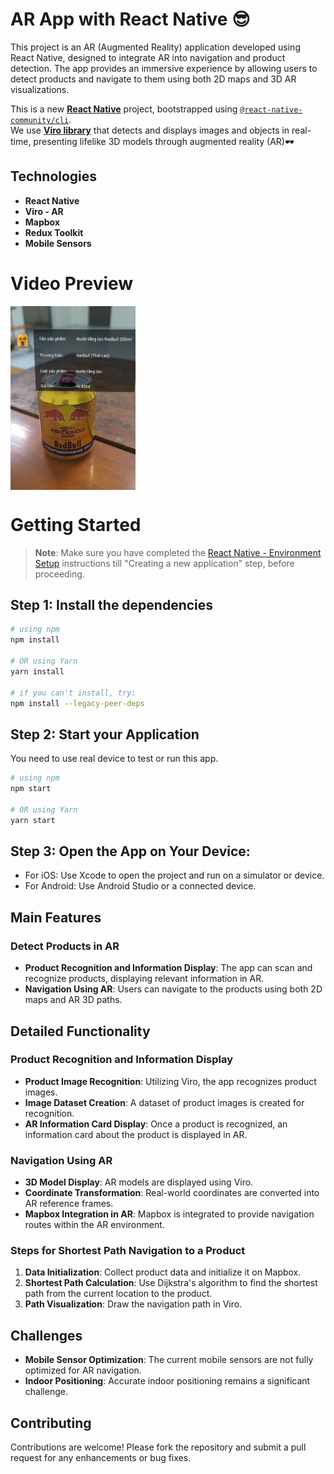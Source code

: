 # AR App with React Native 😎

This project is an AR (Augmented Reality) application developed using React Native, designed to integrate AR into navigation and product detection. The app provides an immersive experience by allowing users to detect products and navigate to them using both 2D maps and 3D AR visualizations.

This is a new [**React Native**](https://reactnative.dev) project, bootstrapped using [`@react-native-community/cli`](https://github.com/react-native-community/cli).\
We use [**Viro library**](https://github.com/viromedia/viro) that detects and displays images and objects in real-time, presenting lifelike 3D models through augmented reality (AR)🕶️

## Technologies

- **React Native**
- **Viro - AR**
- **Mapbox**
- **Redux Toolkit**
- **Mobile Sensors**

# Video Preview

<!-- <img align="center" width="200" alt="UIApp" src="./assets/videos/detect_object.gif">
<img align="center" width="200" alt="direction" src="./assets/videos/direction.gif"> -->
<img align="center" width="200" alt="card" src="./assets/images/mocks/bohuc_card.jpg">

# Getting Started

> **Note**: Make sure you have completed the [React Native - Environment Setup](https://reactnative.dev/docs/environment-setup) instructions till "Creating a new application" step, before proceeding.

## Step 1: Install the dependencies

```bash
# using npm
npm install

# OR using Yarn
yarn install

# if you can't install, try:
npm install --legacy-peer-deps
```

## Step 2: Start your Application

You need to use real device to test or run this app.

```bash
# using npm
npm start

# OR using Yarn
yarn start
```

## Step 3: Open the App on Your Device:

- For iOS: Use Xcode to open the project and run on a simulator or device.
- For Android: Use Android Studio or a connected device.

## Main Features

### Detect Products in AR

- **Product Recognition and Information Display**: The app can scan and recognize products, displaying relevant information in AR.
- **Navigation Using AR**: Users can navigate to the products using both 2D maps and AR 3D paths.

## Detailed Functionality

### Product Recognition and Information Display

- **Product Image Recognition**: Utilizing Viro, the app recognizes product images.
- **Image Dataset Creation**: A dataset of product images is created for recognition.
- **AR Information Card Display**: Once a product is recognized, an information card about the product is displayed in AR.

### Navigation Using AR

- **3D Model Display**: AR models are displayed using Viro.
- **Coordinate Transformation**: Real-world coordinates are converted into AR reference frames.
- **Mapbox Integration in AR**: Mapbox is integrated to provide navigation routes within the AR environment.

### Steps for Shortest Path Navigation to a Product

1. **Data Initialization**: Collect product data and initialize it on Mapbox.
2. **Shortest Path Calculation**: Use Dijkstra's algorithm to find the shortest path from the current location to the product.
3. **Path Visualization**: Draw the navigation path in Viro.

## Challenges

- **Mobile Sensor Optimization**: The current mobile sensors are not fully optimized for AR navigation.
- **Indoor Positioning**: Accurate indoor positioning remains a significant challenge.

## Contributing

Contributions are welcome! Please fork the repository and submit a pull request for any enhancements or bug fixes.
